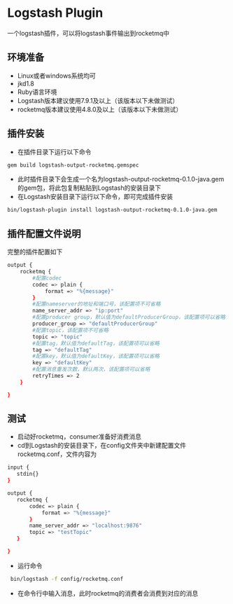 # Logstash Plugin

一个logstash插件，可以将logstash事件输出到rocketmq中

## 环境准备
- Linux或者windows系统均可
- jkd1.8
- Ruby语言环境
- Logstash版本建议使用7.9.1及以上（该版本以下未做测试）
- rocketmq版本建议使用4.8.0及以上（该版本以下未做测试）

## 插件安装

- 在插件目录下运行以下命令
 ```sh
 gem build logstash-output-rocketmq.gemspec
 ```
 - 此时插件目录下会生成一个名为logstash-output-rocketmq-0.1.0-java.gem的gem包，将此包复制粘贴到Logstash的安装目录下
 - 在Logstash安装目录下运行以下命令，即可完成插件安装
 ```sh
 bin/logstash-plugin install logstash-output-rocketmq-0.1.0-java.gem
 ```
## 插件配置文件说明

完整的插件配置如下
```sh
output {
	rocketmq {
		#配置codec
		codec => plain {
			format => "%{message}"
		}
		#配置nameserver的地址和端口号，该配置项不可省略
		name_server_addr => "ip:port"
		#配置producer group，默认值为defaultProducerGroup，该配置项可以省略
		producer_group => "defaultProducerGroup"
		#配置topic，该配置项不可省略
		topic => "topic"
		#配置tag，默认值为defaultTag，该配置项可以省略
		tag => "defaultTag"
		#配置key，默认值为defaultKey，该配置项可以省略
		key => "defaultKey"
		#配置消息重发次数，默认两次，该配置项可以省略
		retryTimes => 2
	}

}
```
## 测试

- 启动好rocketmq，consumer准备好消费消息
- cd到Logstash的安装目录下，在config文件夹中新建配置文件rocketmq.conf，文件内容为
 ```sh
 input {
	stdin{}
}

output {
	rocketmq {
		codec => plain {
			format => "%{message}"
		}
		name_server_addr => "localhost:9876"
		topic => "testTopic"
	}

}
 ```
- 运行命令
```sh
 bin/logstash -f config/rocketmq.conf
```
- 在命令行中输入消息，此时rocketmq的消费者会消费到对应的消息
